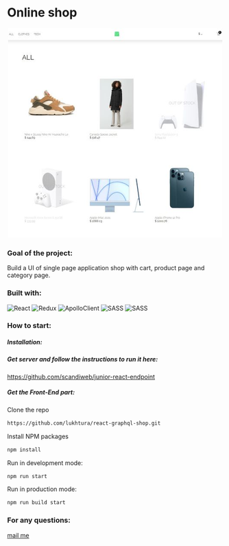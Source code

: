 # Online shop

<p align="center">
  <img src="https://github.com/lukhtura/react-graphql-shop/blob/main/other/screen.jpg" alt="screen" />
</p>

### Goal of the project:
Build a UI of single page application shop with cart, product page and category page.

### Built with:
<div>
<img style="width: 50px" src="https://user-images.githubusercontent.com/25181517/183897015-94a058a6-b86e-4e42-a37f-bf92061753e5.png" alt="React" />
<img style="width: 50px" src="https://user-images.githubusercontent.com/25181517/187896150-cc1dcb12-d490-445c-8e4d-1275cd2388d6.png" alt="Redux" />
<img style="width: 100px" src="https://user-images.githubusercontent.com/841294/53402609-b97a2180-39ba-11e9-8100-812bab86357c.png" alt="ApolloClient" />
<!--   https://avatars1.githubusercontent.com/u/9503099 -->
  <img style="width: 50px" src="https://avatars1.githubusercontent.com/u/9503099" alt="SASS" />
<img style="width: 50px" src="https://user-images.githubusercontent.com/25181517/192158956-48192682-23d5-4bfc-9dfb-6511ade346bc.png" alt="SASS" />
 </div>

### How to start:

##### Installation:

##### Get server and follow the instructions to run it here:
https://github.com/scandiweb/junior-react-endpoint


##### Get the Front-End part:
Clone the repo
```sh
https://github.com/lukhtura/react-graphql-shop.git
```

Install NPM packages
```sh
npm install
```

Run in development mode:
```sh
npm run start
```

Run in production mode:
```sh
npm run build start
```

### For any questions:
<a href="mailto:rrwniko@gmail">mail me</a>
